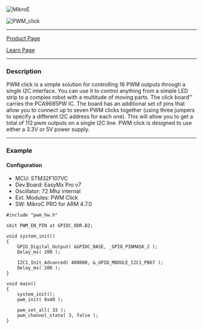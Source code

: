 ![MikroE](http://www.mikroe.com/img/designs/beta/logo_small.png)

![PWM_click](http://www.mikroe.com/img/news/2015/03/pwm_click_banner_news.png)

---

[Product Page](http://www.mikroe.com/click/pwm/)

[Learn Page](http://learn.mikroe.com/pwm-digital-signal-analog-soul/)

---

### Description
PWM click is a simple solution for controlling 16 PWM outputs through a single I2C interface. 
You can use it to control anything from a simple LED strip to a complex robot with a multitude of moving parts. 
The click board™ carries the PCA9685PW IC. The board has an additional set of pins that allow you to connect 
up to seven PWM clicks together (using three jumpers to specify a different I2C address for each one). 
This will allow you to get a total of 112 pwm outputs on a single I2C line. 
PWM click is designed to use either a 3.3V or 5V power supply.

---

### Example

#### Configuration
* MCU:             STM32F107VC
* Dev.Board:       EasyMx Pro v7
* Oscillator:      72 Mhz internal
* Ext. Modules:    PWM Click
* SW:              MikroC PRO for ARM 4.7.0

```
#include "pwm_hw.h"

sbit PWM_EN_PIN at GPIOC_ODR.B2;

void system_init()
{
    GPIO_Digital_Output( &GPIOC_BASE, _GPIO_PINMASK_2 );
    Delay_ms( 200 );
    
    I2C1_Init_Advanced( 400000, &_GPIO_MODULE_I2C1_PB67 );
    Delay_ms( 200 );
}

void main() 
{
    system_init();
    pwm_init( 0x40 );
    
    pwm_set_all( 33 );
    pwm_channel_state( 3, false );
}
```
